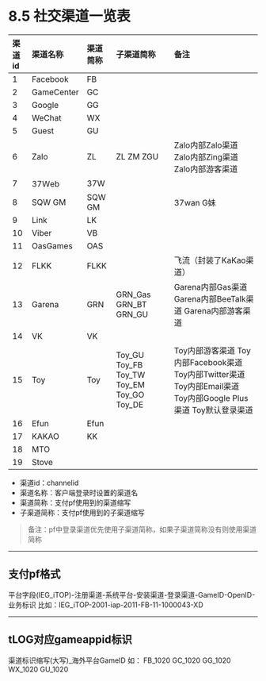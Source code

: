 #
# 8.5 社交渠道一览表
| 渠道id | 渠道名称 | 渠道简称 | 子渠道简称 | 备注 |
| :-- | :-- | :-- | :-- |:-- |
| 1 | Facebook | FB | | |
| 2 | GameCenter | GC | | |
| 3 | Google | GG | | |
| 4 | WeChat | WX | | |
| 5 | Guest | GU | | |
| 6 | Zalo | ZL |ZL  ZM  ZGU | Zalo内部Zalo渠道 Zalo内部Zing渠道  Zalo内部游客渠道 |
| 7 | 37Ｗeb | 37W | | |
| 8 | SQW  GM | SQW  GM | | 37wan  G妹 |
| 9 | Link | LK | | |
| 10 | Viber | VB | | |
| 11 | OasGames | OAS | | |
| 12 | FLKK | FLKK | | 飞流（封装了KaKao渠道） |
| 13 | Garena | GRN | GRN_Gas  GRN_BT  GRN_GU | Garena内部Gas渠道  Garena内部BeeTalk渠道  Garena内部游客渠道 |
| 14 | VK | VK | | |
| 15 | Toy | Toy | Toy_GU  Toy_FB  Toy_TW  Toy_EM  Toy_GO  Toy_DE | Toy内部游客渠道  Toy内部Facebook渠道  Toy内部Twitter渠道  Toy内部Email渠道  Toy内部Google Plus渠道  Toy默认登录渠道 |
| 16 | Efun | Efun | | |
| 17 | KAKAO | KK | | |
| 18 | MTO | | | |
| 19 | Stove | | | |

- 渠道id：channelid
- 渠道名称：客户端登录时设置的渠道名
- 渠道简称：支付pf使用到的渠道缩写
- 子渠道简称：支付pf使用到的子渠道缩写

>备注：pf中登录渠道优先使用子渠道简称，如果子渠道简称没有则使用渠道简称

----------
## 支付pf格式

平台字段(IEG_iTOP)-注册渠道-系统平台-安装渠道-登录渠道-GameID-OpenID-业务标识
比如：IEG_iTOP-2001-iap-2011-FB-11-1000043-XD

----------
## tLOG对应gameappid标识
渠道标识缩写(大写)_海外平台GameID
如：
FB_1020
GC_1020
GG_1020
WX_1020
GU_1020